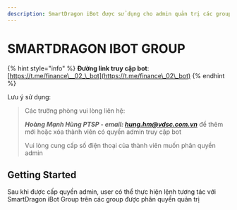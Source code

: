 ```yaml
---
description: SmartDragon iBot được sử dụng cho admin quản trị các group telegram
---
```


# SMARTDRAGON IBOT GROUP

{% hint style="info" %}
**Đường link truy cập bot**: [https://t.me/finance\__02_\_bot](https://t.me/finance\_02\_bot)
{% endhint %}

Lưu ý sử dụng:

> Các trưởng phòng vui lòng liên hệ:
>
> _**Hoàng Mạnh Hùng PTSP - email: hung.hm@vdsc.com.vn**_ để thêm mới hoặc xóa thành viên có quyền admin truy cập bot
>
> Vui lòng cung cấp số điện thoại của thành viên muốn phân quyền admin

## Getting Started

Sau khi được cấp quyền admin, user có thể thực hiện lệnh tương tác với SmartDragon iBot Group trên các group được phân quyền quản trị
